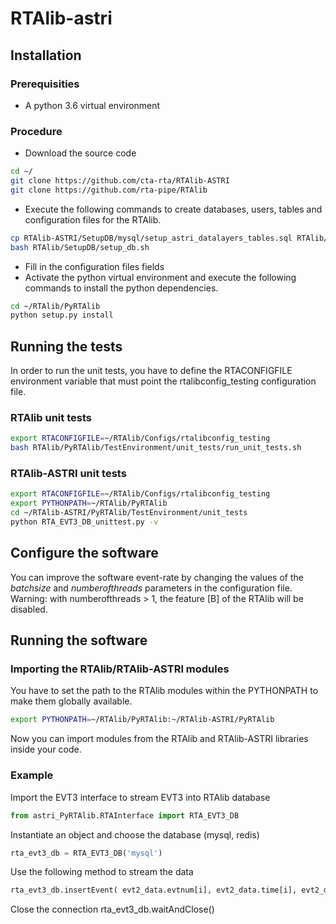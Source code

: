 # RTAlib-astri

## Installation

### Prerequisities
* A python 3.6 virtual environment

### Procedure
* Download the source code
```bash
cd ~/
git clone https://github.com/cta-rta/RTAlib-ASTRI
git clone https://github.com/rta-pipe/RTAlib
```
* Execute the following commands to create databases, users, tables and configuration files for the RTAlib.
```bash
cp RTAlib-ASTRI/SetupDB/mysql/setup_astri_datalayers_tables.sql RTAlib/SetupDB/mysql/
bash RTAlib/SetupDB/setup_db.sh
```
* Fill in the configuration files fields
* Activate the python virtual environment and execute the following commands to install the python dependencies.
```bash
cd ~/RTAlib/PyRTAlib
python setup.py install
```
## Running the tests
In order to run the unit tests, you have to define the RTACONFIGFILE environment variable that must point the rtalibconfig_testing configuration file.

### RTAlib unit tests
```bash
export RTACONFIGFILE=~/RTAlib/Configs/rtalibconfig_testing
bash RTAlib/PyRTAlib/TestEnvironment/unit_tests/run_unit_tests.sh
```

### RTAlib-ASTRI unit tests
```bash
export RTACONFIGFILE=~/RTAlib/Configs/rtalibconfig_testing
export PYTHONPATH=~/RTAlib/PyRTAlib
cd ~/RTAlib-ASTRI/PyRTAlib/TestEnvironment/unit_tests
python RTA_EVT3_DB_unittest.py -v
```

## Configure the software
You can improve the software event-rate by changing the values of the *batchsize* and *numberofthreads* parameters in the configuration file.
Warning: with numberofthreads > 1, the feature [B] of the RTAlib will be disabled.

## Running the software

### Importing the RTAlib/RTAlib-ASTRI modules
You have to set the path to the RTAlib modules within the PYTHONPATH to make them globally available.
```bash
export PYTHONPATH=~/RTAlib/PyRTAlib:~/RTAlib-ASTRI/PyRTAlib
```
Now you can import modules from the RTAlib and RTAlib-ASTRI libraries inside your code.

### Example

Import the EVT3 interface to stream EVT3 into RTAlib database
```python
from astri_PyRTAlib.RTAInterface import RTA_EVT3_DB
```

Instantiate an object and choose the database (mysql, redis)
```python
rta_evt3_db = RTA_EVT3_DB('mysql')
```

Use the following method to stream the data
```python
rta_evt3_db.insertEvent( evt2_data.evtnum[i], evt2_data.time[i], evt2_data.ra[i], ..)
```

Close the connection
rta_evt3_db.waitAndClose()
